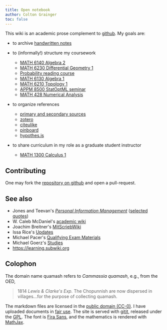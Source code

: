 ```yaml
---
title: Open notebook
author: Colton Grainger
toc: false
---
```


This wiki is an academic prose complement to [github](https://github.com/coltongrainger/). My goals are:

- to archive [handwritten notes](raw)

- to (informally!) structure my coursework

    - [MATH 6140 Algebra 2](alg2)
    - [MATH 6230 Differential Geometry 1](diffgeo1)
    - [Probability reading course](prob1)
    - [MATH 6130 Algebra 1](alg1)
    - [MATH 6210 Topology 1](top1)
    - [APPM 8500 StatOptML seminar](https://github.com/coltongrainger/fy19soml)
    - [MATH 428 Numerical Analysis](num)

- to organize references

    - [primary and secondary sources](lit) 
    - [zotero](https://www.zotero.org/coltongrainger/items)
    - [citeulike](http://www.citeulike.org/user/coltongrainger/) 
    - [pinboard](https://pinboard.in/u:coltongrainger)
    - [hypothes.is](https://web.hypothes.is)

- to share curriculum in my role as a graduate student instructor

    - [MATH 1300 Calculus 1](math1300)

## Contributing

One may fork the [repository on github](https://github.com/coltongrainger/quamash) and open a pull-request.

## See also

- Jones and Teevan's [*Personal Information Management*](https://www.washington.edu/uwpress/search/books/JONPEP.html) ([selected quotes](pim))
- W. Caleb McDaniel's [academic wiki](http://wiki.wcaleb.rice.edu/)
- Joachim Breitner's [MitScriebWiki](http://mitschriebwiki.nomeata.de/)
- Issa Rice's [Updates](https://issarice.wordpress.com/)
- Michael Pacer's [Qualifying Exam Materials](https://mpacer.org/qualifying-exam-materials/#/qualifying-exam-written-portion/)
- Michael Goerz's [Studies](https://michaelgoerz.net/studies/)
- <https://learning.subwiki.org>

## Colophon

The domain name quamash refers to *Cammassia quamash*, e.g., from the OED,

> 1814 *Lewis & Clarke's Exp.* The Chopunnish are now dispersed in villages...for the purpose of collecting quamash.

The markdown files are licensed in the [public domain (CC-0)](http://creativecommons.org/about/cc0). I have uploaded documents in [fair use](https://libguides.bc.edu/copyright/fairuse). The site is served with [gitit](https://github.com/jgm/gitit/), released under the [GPL](http://www.aaronsw.com/weblog/000360). The font is [Fira Sans](https://github.com/mozilla/Fira), and the mathematics is rendered with [MathJax](https://www.mathjax.org/).
